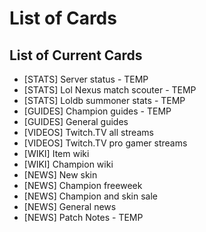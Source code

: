 List of Cards
=========

## List of Current Cards

- [STATS] Server status - TEMP
- [STATS] Lol Nexus match scouter - TEMP
- [STATS] Loldb summoner stats - TEMP
- [GUIDES] Champion guides - TEMP
- [GUIDES] General guides
- [VIDEOS] Twitch.TV all streams
- [VIDEOS] Twitch.TV pro gamer streams 
- [WIKI] Item wiki
- [WIKI] Champion wiki
- [NEWS] New skin
- [NEWS] Champion freeweek
- [NEWS] Champion and skin sale
- [NEWS] General news
- [NEWS] Patch Notes - TEMP